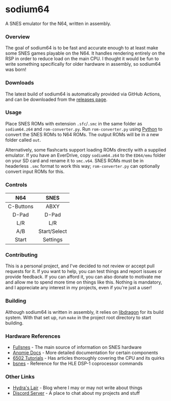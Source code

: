 # sodium64
A SNES emulator for the N64, written in assembly.

### Overview
The goal of sodium64 is to be fast and accurate enough to at least make some SNES games playable on the N64. It handles
rendering entirely on the RSP in order to reduce load on the main CPU. I thought it would be fun to write something
specifically for older hardware in assembly, so sodium64 was born!

### Downloads
The latest build of sodium64 is automatically provided via GitHub Actions, and can be downloaded from the
[releases page](https://github.com/Hydr8gon/sodium64/releases).

### Usage
Place SNES ROMs with extension `.sfc`/`.smc` in the same folder as `sodium64.z64` and `rom-converter.py`. Run
`rom-converter.py` using [Python](https://www.python.org) to convert the SNES ROMs to N64 ROMs. The output ROMs will be
in a new folder called `out`.

Alternatively, some flashcarts support loading ROMs directly with a supplied emulator. If you have an EverDrive, copy
`sodium64.z64` to the `ED64/emu` folder on your SD card and rename it to `smc.v64`. SNES ROMs must be in headerless
`.smc` format to work this way; `rom-converter.py` can optionally convert input ROMs for this.

### Controls
|  **N64**  |   **SNES**   |
|:---------:|:------------:|
| C-Buttons |     ABXY     |
|   D-Pad   |    D-Pad     |
|    L/R    |     L/R      |
|    A/B    | Start/Select |
|   Start   |   Settings   |

### Contributing
This is a personal project, and I've decided to not review or accept pull requests for it. If you want to help, you can
test things and report issues or provide feedback. If you can afford it, you can also donate to motivate me and allow me
to spend more time on things like this. Nothing is mandatory, and I appreciate any interest in my projects, even if
you're just a user!

### Building
Although sodium64 is written in assembly, it relies on [libdragon](https://github.com/DragonMinded/libdragon.git) for
its build system. With that set up, run `make` in the project root directory to start building.

### Hardware References
* [Fullsnes](https://problemkaputt.de/fullsnes.htm) - The main source of information on SNES hardware
* [Anomie Docs](https://www.romhacking.net/community/548) - More detailed documentation for certain components
* [6502 Tutorials](http://6502.org/tutorials/) - Has articles thoroughly covering the CPU and its quirks
* [bsnes](https://github.com/bsnes-emu/bsnes) - Reference for the HLE DSP-1 coprocessor commands

### Other Links
* [Hydra's Lair](https://hydr8gon.github.io) - Blog where I may or may not write about things
* [Discord Server](https://discord.gg/JbNz7y4) - A place to chat about my projects and stuff
